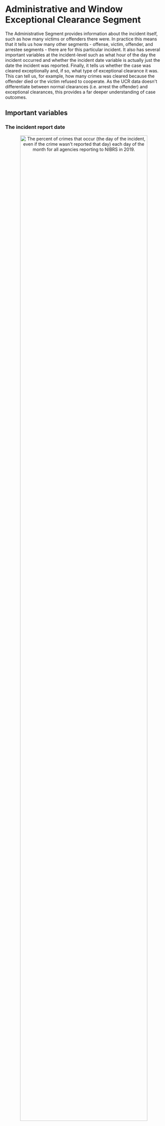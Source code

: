 # Administrative and Window Exceptional Clearance Segment 





The Administrative Segment provides information about the incident itself, such as how many victims or offenders there were. In practice this means that it tells us how many other segments - offense, victim, offender, and arrestee segments - there are for this particular incident. It also has several important variables at the incident-level such as what hour of the day the incident occurred and whether the incident date variable is actually just the date the incident was reported. Finally, it tells us whether the case was cleared exceptionally and, if so, what type of exceptional clearance it was. This can tell us, for example, how many crimes was cleared because the offender died or the victim refused to cooperate. As the UCR data doesn't differentiate between normal clearances (i.e. arrest the offender) and exceptional clearances, this provides a far deeper understanding of case outcomes. 


## Important variables

### The incident report date

<div class="figure" style="text-align: center">
<img src="administrative_files/figure-html/administrativeMonthDay-1.png" alt="The percent of crimes that occur (the day of the incident, even if the crime wasn't reported that day) each day of the month for all agencies reporting to NIBRS in 2019." width="90%" />
<p class="caption">(\#fig:administrativeMonthDay)The percent of crimes that occur (the day of the incident, even if the crime wasn't reported that day) each day of the month for all agencies reporting to NIBRS in 2019.</p>
</div>


<div class="figure" style="text-align: center">
<img src="administrative_files/figure-html/administrativeMonthDayReport-1.png" alt="The percent of crimes that are reported (the day of the report, even if not the day of the incident) each day of the month for all agencies reporting to NIBRS in 2019." width="90%" />
<p class="caption">(\#fig:administrativeMonthDayReport)The percent of crimes that are reported (the day of the report, even if not the day of the incident) each day of the month for all agencies reporting to NIBRS in 2019.</p>
</div>


### Hour of incident

An extremely important aspect of crime data is when exactly the crime occurs. If, for example, crime always spikes when the local high school ends their day that would likely indicate that high school students are involved with crime (both as victims-offenders). In my own research on daylight saving time-crime I only care about the sunset hours, which is when daylight saving time would affect outdoor lighting. When crime happens also would affect police behavior as they'd likely increase patrol during times of elevated crime. Luckily NIBRS data does have the time of each incident, though it's only at the hour level.

<div class="figure" style="text-align: center">
<img src="administrative_files/figure-html/administrativeHours-1.png" alt="The percent of crimes that are reported each hour for all agencies reporting to NIBRS in 2019." width="90%" />
<p class="caption">(\#fig:administrativeHours)The percent of crimes that are reported each hour for all agencies reporting to NIBRS in 2019.</p>
</div>





### Exceptional clearance

<div class="figure" style="text-align: center">
<img src="administrative_files/figure-html/administrativeExceptionalClearances-1.png" alt="The percent of crimes that are reported each hour for all agencies reporting to NIBRS in 2019." width="90%" />
<p class="caption">(\#fig:administrativeExceptionalClearances)The percent of crimes that are reported each hour for all agencies reporting to NIBRS in 2019.</p>
</div>


### Number of other segments

#### Offense segments

<div class="figure" style="text-align: center">
<img src="administrative_files/figure-html/administrativeOffenseSegments-1.png" alt="The percent of crimes that are reported each day of the month for all agencies reporting to NIBRS in 2019." width="90%" />
<p class="caption">(\#fig:administrativeOffenseSegments)The percent of crimes that are reported each day of the month for all agencies reporting to NIBRS in 2019.</p>
</div>

#### Victim segments

<div class="figure" style="text-align: center">
<img src="administrative_files/figure-html/administrativeVictimSegments-1.png" alt="The percent of crimes that are reported each day of the month for all agencies reporting to NIBRS in 2019." width="90%" />
<p class="caption">(\#fig:administrativeVictimSegments)The percent of crimes that are reported each day of the month for all agencies reporting to NIBRS in 2019.</p>
</div>

#### Offender segments

<div class="figure" style="text-align: center">
<img src="administrative_files/figure-html/administrativeOffenderSegments-1.png" alt="The percent of crimes that are reported each day of the month for all agencies reporting to NIBRS in 2019." width="90%" />
<p class="caption">(\#fig:administrativeOffenderSegments)The percent of crimes that are reported each day of the month for all agencies reporting to NIBRS in 2019.</p>
</div>

#### Arrestee segments

<div class="figure" style="text-align: center">
<img src="administrative_files/figure-html/administrativeArresteeSegments-1.png" alt="The percent of crimes that are reported each day of the month for all agencies reporting to NIBRS in 2019." width="90%" />
<p class="caption">(\#fig:administrativeArresteeSegments)The percent of crimes that are reported each day of the month for all agencies reporting to NIBRS in 2019.</p>
</div>
